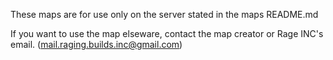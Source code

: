 These maps are for use only on the server stated in the maps README.md

If you want to use the map elseware, contact the map creator or Rage INC's email. (mail.raging.builds.inc@gmail.com)

